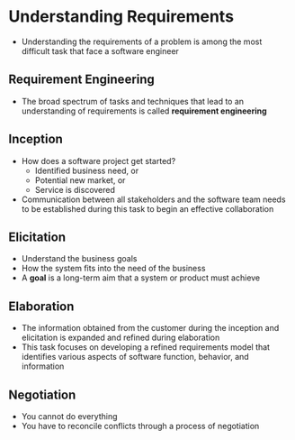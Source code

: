 # Understanding Requirements
- Understanding the requirements of a problem is among the most difficult task that face a software engineer
## Requirement Engineering
- The broad spectrum of tasks and techniques that lead to an understanding of requirements is called **requirement engineering**

## Inception
- How does a software project get started?
	- Identified business need, or
	- Potential new market, or 
	- Service is discovered
- Communication between all stakeholders and the software team needs to be established during this task to begin an effective collaboration

## Elicitation
- Understand the business goals
- How the system fits into the need of the business
- A **goal** is a long-term aim that a system or product must achieve

## Elaboration
- The information obtained from the customer during the inception and elicitation is expanded and refined during elaboration
- This task focuses on developing a refined requirements model that identifies various aspects of software function, behavior, and information

## Negotiation
- You cannot do everything
- You have to reconcile conflicts through a process of negotiation